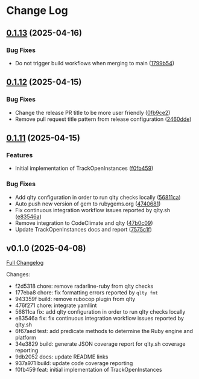 # Change Log

## [0.1.13](https://github.com/main-branch/track_open_instances/compare/v0.1.12...v0.1.13) (2025-04-16)


### Bug Fixes

* Do not trigger build workflows when merging to main ([1799b54](https://github.com/main-branch/track_open_instances/commit/1799b54bc3d91dfef45b2131feb350b7dee08879))

## [0.1.12](https://github.com/main-branch/track_open_instances/compare/v0.1.11...v0.1.12) (2025-04-15)


### Bug Fixes

* Change the release PR title to be more user friendly ([0fb9ce2](https://github.com/main-branch/track_open_instances/commit/0fb9ce2cbac10a4efdf44d47bd0cf316d99fc410))
* Remove pull request title pattern from release configuration ([2460dde](https://github.com/main-branch/track_open_instances/commit/2460ddeabd975b42925daf0572220ef6cbe208fd))

## [0.1.11](https://github.com/main-branch/track_open_instances/compare/v0.1.10...v0.1.11) (2025-04-15)


### Features

* Initial implementation of TrackOpenInstances ([f0fb459](https://github.com/main-branch/track_open_instances/commit/f0fb459b35173635900e0d6f1a7bb7e3188c6914))


### Bug Fixes

* Add qlty configuration in order to run qlty checks locally ([56811ca](https://github.com/main-branch/track_open_instances/commit/56811ca9f9eab200780dd80b9946402db85a5dc0))
* Auto push new version of gem to rubygems.org ([4740681](https://github.com/main-branch/track_open_instances/commit/4740681f90dad73c36622cbf0a23e43713742d0c))
* Fix continuous integration workflow issues reported by qlty.sh ([e83546a](https://github.com/main-branch/track_open_instances/commit/e83546ac4038581d9fcf445f0fb82f098bb4ff2d))
* Remove integration to CodeClimate and qlty ([47b0c09](https://github.com/main-branch/track_open_instances/commit/47b0c090303ff68a003a52b4b363fdb7528e289b))
* Update TrackOpenInstances docs and report ([7575c1f](https://github.com/main-branch/track_open_instances/commit/7575c1f5a3947ff3e66e79f099e7dcdd6203e653))

## v0.1.0 (2025-04-08)

[Full Changelog](https://github.com/main-branch/track_open_instances/compare/f0fb459..v0.1.0)

Changes:

- f2d5318 chore: remove radarline-ruby from qlty checks
- 177eba8 chore: fix formatting errors reported by `qlty fmt`
- 943359f build: remove rubocop plugin from qlty
- 476f271 chore: integrate yamllint
- 56811ca fix: add qlty configuration in order to run qlty checks locally
- e83546a fix: fix continuous integration workflow issues reported by qlty.sh
- 6f67aed test: add predicate methods to determine the Ruby engine and platform
- 34e3829 build: generate JSON coverage report for qlty.sh coverage reporting
- 9db2052 docs: update README links
- 937a971 build: update code coverage reporting
- f0fb459 feat: initial implementation of TrackOpenInstances
